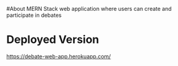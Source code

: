 #About
MERN Stack web application where users can create and participate in debates

# Deployed Version
https://debate-web-app.herokuapp.com/
